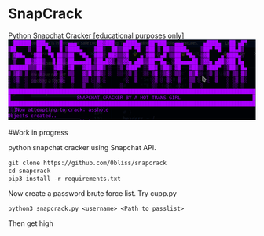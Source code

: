 # SnapCrack
Python Snapchat Cracker [educational purposes only]
![penis](Screenshot_20210730_094243.png)

#Work in progress

python snapchat cracker using Snapchat API. 

```
git clone https://github.com/0bliss/snapcrack
cd snapcrack
pip3 install -r requirements.txt
```

Now create a password brute force list. Try cupp.py

```
python3 snapcrack.py <username> <Path to passlist>
```
Then get high
